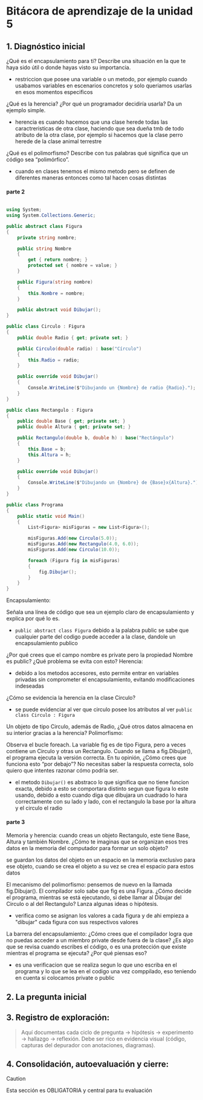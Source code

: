 # Bitácora de aprendizaje de la unidad 5

## 1.  **Diagnóstico inicial**

¿Qué es el encapsulamiento para ti? Describe una situación en la que te haya sido útil o donde hayas visto su importancia.

- restriccion que posee una variable o un metodo, por ejemplo cuando usabamos variables en escenarios concretos y solo queriamos usarlas en esos momentos especificos

¿Qué es la herencia? ¿Por qué un programador decidiría usarla? Da un ejemplo simple.

- herencia es cuando hacemos que una clase herede todas las caractreristicas de otra clase, haciendo que sea dueña tmb de todo atributo de la otra clase, por ejemplo si hacemos que la clase perro herede de la clase animal terrestre


¿Qué es el polimorfismo? Describe con tus palabras qué significa que un código sea “polimórfico”.

- cuando en clases tenemos el mismo metodo pero se definen de diferentes maneras entonces como tal hacen cosas distintas

#### parte 2

``` C#

using System;
using System.Collections.Generic;

public abstract class Figura
{
    private string nombre;

    public string Nombre
    {
        get { return nombre; }
        protected set { nombre = value; }
    }

    public Figura(string nombre)
    {
        this.Nombre = nombre;
    }

    public abstract void Dibujar();
}

public class Circulo : Figura
{
    public double Radio { get; private set; }

    public Circulo(double radio) : base("Círculo")
    {
        this.Radio = radio;
    }

    public override void Dibujar()
    {
        Console.WriteLine($"Dibujando un {Nombre} de radio {Radio}.");
    }
}

public class Rectangulo : Figura
{
    public double Base { get; private set; }
    public double Altura { get; private set; }

    public Rectangulo(double b, double h) : base("Rectángulo")
    {
        this.Base = b;
        this.Altura = h;
    }

    public override void Dibujar()
    {
        Console.WriteLine($"Dibujando un {Nombre} de {Base}x{Altura}.");
    }
}

public class Programa
{
    public static void Main()
    {
        List<Figura> misFiguras = new List<Figura>();

        misFiguras.Add(new Circulo(5.0));
        misFiguras.Add(new Rectangulo(4.0, 6.0));
        misFiguras.Add(new Circulo(10.0));

        foreach (Figura fig in misFiguras)
        {
            fig.Dibujar();
        }
    }
}
```
Encapsulamiento:

Señala una línea de código que sea un ejemplo claro de encapsulamiento y explica por qué lo es.

- `public abstract class Figura` debido a la palabra public se sabe que cualquier parte del codigo puede acceder a la clase, dandole un encapsulamiento publico

¿Por qué crees que el campo nombre es private pero la propiedad Nombre es public? ¿Qué problema se evita con esto?
Herencia:

- debido a los metodos accesores, esto permite entrar en variables privadas sin comprometer el encapsulamiento, evitando modificaciones indeseadas

¿Cómo se evidencia la herencia en la clase Circulo?

- se puede evidenciar al ver que circulo posee los atributos al ver `public class Circulo : Figura`

Un objeto de tipo Circulo, además de Radio, ¿Qué otros datos almacena en su interior gracias a la herencia?
Polimorfismo:

Observa el bucle foreach. La variable fig es de tipo Figura, pero a veces contiene un Circulo y otras un Rectangulo. Cuando se llama a fig.Dibujar(), el programa ejecuta la versión correcta. En tu opinión, ¿Cómo crees que funciona esto “por debajo”? No necesitas saber la respuesta correcta, solo quiero que intentes razonar cómo podría ser.

- el metodo `Dibujar()` es abstraco lo que significa que no tiene funcion exacta, debido a esto se comportara distinto segun que figura lo este usando, debido a esto cuando diga que dibujara un cuadrado lo hara correctamente con su lado y lado, con el rectangulo la base por la altura y el circulo el radio

#### parte 3

Memoria y herencia: cuando creas un objeto Rectangulo, este tiene Base, Altura y también Nombre. ¿Cómo te imaginas que se organizan esos tres datos en la memoria del computador para formar un solo objeto?

se guardan los datos del objeto en un espacio en la memoria exclusivo para ese objeto, cuando se crea el objeto a su vez se crea el espacio para estos datos


El mecanismo del polimorfismo: pensemos de nuevo en la llamada fig.Dibujar(). El compilador solo sabe que fig es una Figura. ¿Cómo decide el programa, mientras se está ejecutando, si debe llamar al Dibujar del Circulo o al del Rectangulo? Lanza algunas ideas o hipótesis.

- verifica como se asignan los valores a cada figura y de ahi empieza a "dibujar" cada figura con sus respectivos valores

La barrera del encapsulamiento: ¿Cómo crees que el compilador logra que no puedas acceder a un miembro private desde fuera de la clase? ¿Es algo que se revisa cuando escribes el código, o es una protección que existe mientras el programa se ejecuta? ¿Por qué piensas eso?

- es una verificacion que se realiza segun lo que uno escriba en el programa y lo que se lea en el codigo una vez comppilado, eso teniendo en cuenta si colocamos private o public

## 2.  **La pregunta inicial**


## 3.  **Registro de exploración:** 
> Aquí documentas cada ciclo de pregunta -> hipótesis -> experimento -> hallazgo -> reflexión.
> Debe ser rico en evidencia visual (código, capturas del depurador con anotaciones, diagramas).

## 4.  **Consolidación, autoevaluación y cierre:**
> [!CAUTION]
> Esta sección es OBLIGATORIA y central para tu evaluación
